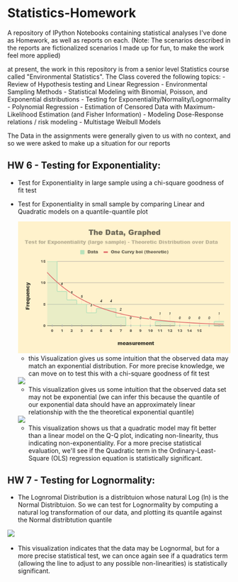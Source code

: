# Statistics-Homework
A repository of IPython Notebooks containing statistical analyses I've done as Homework, as well as reports on each. 
(Note: The scenarios described in the reports are fictionalized scenarios I made up for fun, to make the work feel more applied)

at present, the work in this repository is from a senior level Statistics course called "Environmental Statistics".
The Class covered the following topics:
    - Review of Hypothesis testing and Linear Regression
    - Environmental Sampling Methods
    - Statistical Modeling with Binomial, Poisson, and Exponential distributions
    - Testing for Exponentiality/Normality/Lognormality
    - Polynomial Regression
    - Estimation of Censored Data with Maximum-Likelihood Estimation (and Fisher Information) 
    - Modeling Dose-Response relations / risk modeling
    - Multistage Weibull Models

The Data in the assignments were generally given to us with no context, and so we were asked to make up a situation for our reports

## HW 6 - Testing for Exponentiality:
   * Test for Exponentiality in large sample using a chi-square goodness of fit test
   * Test for Exponentiality in small sample by comparing Linear and Quadratic models on a quantile-quantile plot
   
      <img src="https://github.com/Kya-Allen/Statistics-Homework/blob/main/Visualizations/The%20Data%2C%20Graphed.png">
       
       * this Visualization gives us some intuition that the observed data may match an exponential distribution. For more precise knowledge, we can move on to test this with a chi-square goodness of fit test          
      <img src="https://github.com/Kya-Allen/Statistics-Homework/blob/main/Visualizations/Q%E2%80%93Q%20Plot.png">
       
       * This visualization gives us some intuition that the observed data set may not be exponential (we can infer this because the quantile of our exponential data should have an approximately linear relationship with the the theoretical exponential quantile)          
      <img src="https://github.com/Kya-Allen/Statistics-Homework/blob/main/Visualizations/Q%E2%80%93Q%20Plot%20-%20Quadratic%20Fit%20Comparison.png">
       
       * This visualization shows us that a quadratic model may fit better than a linear model on the Q-Q plot, indicating non-linearity, thus indicating non-exponentiality. For a more precise statistical evaluation, we'll see if the Quadratic term in the Ordinary-Least-Square (OLS) regression equation is statistically significant.
   
## HW 7 - Testing for Lognormality:
* The Lognromal Distribution is a distribtuion whose natural Log (ln) is the Normal Distribtuion. So we can test for Lognormality by computing a natural log transformation of our data, and plotting its quantile against the Normal distribtution quantile

<img src="https://github.com/Kya-Allen/Statistics-Homework/blob/main/Visualizations/Q%E2%80%93Q%20Plot%20-%20testing%20for%20Lognormality.png">

* This visualization indicates that the data may be Lognormal, but for a more precise statistical test, we can once again see if a quadratics term (allowing the line to adjust to any possible non-linearities) is statistically significant. 
